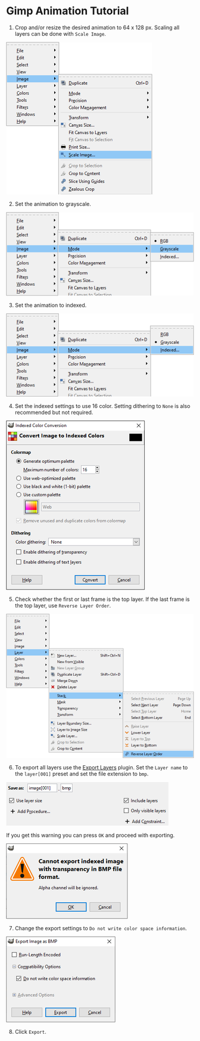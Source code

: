 # Gimp Animation Tutorial

1. Crop and/or resize the desired animation to 64 x 128 px. Scaling all layers can be done with `Scale Image`.

![](scale_image.png)

2. Set the animation to grayscale.

![](grayscale.png)

3. Set the animation to indexed.

![](indexed.png)

4. Set the indexed settings to use 16 color. Setting dithering to `None` is also recommended but not required.

![](indexed_settings.png)

5. Check whether the first or last frame is the top layer. If the last frame is the top layer, use `Reverse Layer Order`.

![](reverse_layer_order.png)

6. To export all layers use the [Export Layers](https://khalim19.github.io/gimp-plugin-export-layers/) plugin. Set the `Layer name` to the `layer[001]` preset and set the file extension to `bmp`.

![](export_layers.png)

If you get this warning you can press `OK` and proceed with exporting.

![](export_warning.png)

7. Change the export settings to `Do not write color space information`.

![](export_settings.png)

8. Click `Export`.